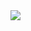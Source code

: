 

<img src="https://github-readme-stats.vercel.app/api?username=Dhivin&count_private=true&show_icons=true&theme=radical&title_color=8E2DE2&text_color=fff&icon_color=8E2DE2">

